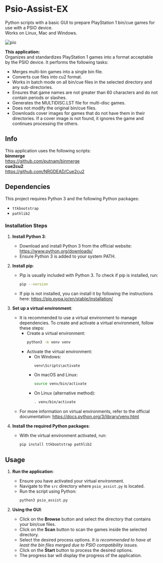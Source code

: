 # Psio-Assist-EX
Python scripts with a basic GUI to prepare PlayStation 1 bin/cue games for use with a PSIO device.<br>
Works on Linux, Mac and Windows.<br>

![pio](https://github.com/user-attachments/assets/dedc2027-f339-4644-af2e-c0b38cafd3f7)

**This application:**<br/>
Organizes and standardizes PlayStation 1 games into a format acceptable by the PSIO device. It performs the following tasks:<br/>
- Merges multi-bin games into a single bin file.<br/>
- Converts cue files into cu2 format.<br/>
- Works in batch mode on all bin/cue files in the selected directory and any sub-directories.<br/>
- Ensures that game names are not greater than 60 characters and do not contain periods or slashes.<br/>
- Generates the MULTIDISC.LST file for multi-disc games.<br/>
- Does not modify the original bin/cue files.<br/>
- Downloads cover images for games that do not have them in their directories. If a cover image is not found, it ignores the game and continues processing the others.<br/>

## Info
This application uses the following scripts:<br/>
**binmerge**<br/>
https://github.com/putnam/binmerge <br/>
**cue2cu2**<br/>
https://github.com/NRGDEAD/Cue2cu2

## Dependencies
This project requires Python 3 and the following Python packages:
- `ttkbootstrap`
- `pathlib2`

### Installation Steps
1. **Install Python 3**:
   - Download and install Python 3 from the official website: https://www.python.org/downloads/
   - Ensure Python 3 is added to your system PATH.

2. **Install pip**:
   - Pip is usually included with Python 3. To check if pip is installed, run:
     ```bash
     pip --version
     ```
   - If pip is not installed, you can install it by following the instructions here: https://pip.pypa.io/en/stable/installation/

3. **Set up a virtual environment**:
   - It is recommended to use a virtual environment to manage dependencies. To create and activate a virtual environment, follow these steps:
     - Create a virtual environment:
       ```bash
       python3 -m venv venv
       ```
     - Activate the virtual environment:
       - On Windows:
         ```bash
         venv\Scripts\activate
         ```
       - On macOS and Linux:
         ```bash
         source venv/bin/activate
         ```
       - On Linux (alternative method):
         ```bash
         . venv/bin/activate
         ```
   - For more information on virtual environments, refer to the official documentation: https://docs.python.org/3/library/venv.html

4. **Install the required Python packages**:
   - With the virtual environment activated, run:
     ```bash
     pip install ttkbootstrap pathlib2
     ```

## Usage
1. **Run the application**:
   - Ensure you have activated your virtual environment.
   - Navigate to the `src` directory where `psio_assist.py` is located.
   - Run the script using Python:
     ```bash
     python3 psio_assist.py
     ```

2. **Using the GUI**:
   - Click on the **Browse** button and select the directory that contains your bin/cue files.
   - Click on the **Scan** button to scan the games inside the selected directory.
   - Select the desired process options.
     *It is recommended to have at least the bin files merged due to PSIO compatibility issues.*
   - Click on the **Start** button to process the desired options.
   - The progress bar will display the progress of the application.

